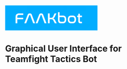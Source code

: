 ![alt text](https://github.com/FrodeE/GUI/blob/main/logo4.png?raw=true)
# Graphical User Interface for Teamfight Tactics Bot
